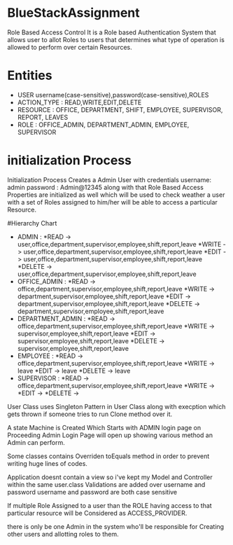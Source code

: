 # BlueStackAssignment
Role Based Access Control
It is a Role based Authentication System that allows user to allot Roles to users that determines what type of operation is allowed to perform over certain Resources.

# Entities 
* USER username(case-sensitive),password(case-sensitive),ROLES
* ACTION_TYPE : READ,WRITE,EDIT,DELETE
* RESOURCE : OFFICE, DEPARTMENT, SHIFT, EMPLOYEE, SUPERVISOR, REPORT, LEAVES
* ROLE : OFFICE_ADMIN, DEPARTMENT_ADMIN, EMPLOYEE, SUPERVISOR

# initialization Process
Initialization Process Creates a Admin User with credentials
username: admin
password : Admin@12345
along with that Role Based Access Properties are initialized as well which will be used to check weather a user with a set of Roles assigned to him/her will be able to access a particular Resource.

#Hierarchy Chart
* ADMIN :
    *READ -> user,office,department,supervisor,employee,shift,report,leave
    *WRITE -> user,office,department,supervisor,employee,shift,report,leave
    *EDIT -> user,office,department,supervisor,employee,shift,report,leave
    *DELETE -> user,office,department,supervisor,employee,shift,report,leave
* OFFICE_ADMIN :
    *READ -> office,department,supervisor,employee,shift,report,leave
    *WRITE -> department,supervisor,employee,shift,report,leave
    *EDIT -> department,supervisor,employee,shift,report,leave
    *DELETE -> department,supervisor,employee,shift,report,leave
* DEPARTMENT_ADMIN :
    *READ -> office,department,supervisor,employee,shift,report,leave
    *WRITE -> supervisor,employee,shift,report,leave
    *EDIT -> supervisor,employee,shift,report,leave
    *DELETE -> supervisor,employee,shift,report,leave
* EMPLOYEE :
    *READ -> office,department,supervisor,employee,shift,report,leave
    *WRITE -> leave
    *EDIT -> leave
    *DELETE -> leave
* SUPERVISOR :
    *READ -> office,department,supervisor,employee,shift,report,leave
    *WRITE -> 
    *EDIT -> 
    *DELETE -> 

User Class uses Singleton Pattern in User Class along with execption which gets thrown if someone tries to run Clone method over it.

A state Machine is Created Which Starts with ADMIN login page
on Proceeding Admin Login Page will open up showing various method an Admin can perform.

Some classes contains Overriden toEquals method in order to prevent writing huge lines of codes.

Application doesnt contain a view so i've kept my Model and Controller within the same user.class
Validations are added over username and password
username and password are both case sensitive

If multiple Role Assigned to a user than the ROLE having access to that particular resource will be Considered as ACCESS_PROVIDER.

there is only be one Admin in the system who'll be responsible for Creating other users and allotting roles to them.






